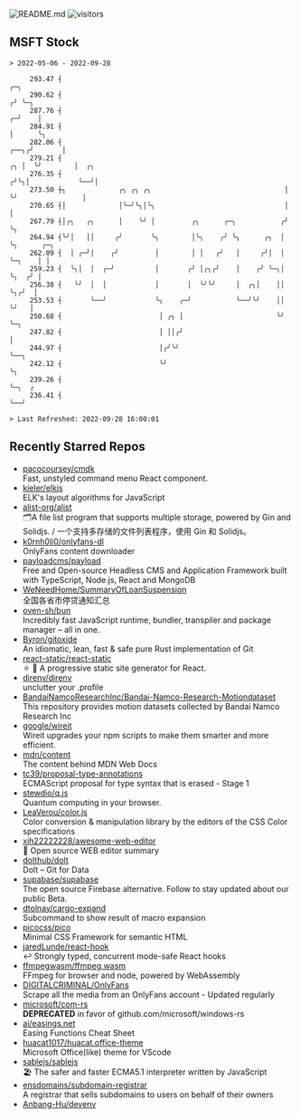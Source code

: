 ![README.md](https://github.com/Gerhut/Gerhut/workflows/README.md/badge.svg)
![visitors](https://visitors.vercel.app/Gerhut/Gerhut?token=8cf69d1f6813d272ef062726b6070c9be4ff72038cfe5a7ded7384a8da65d866)

## MSFT Stock

```
> 2022-05-06 - 2022-09-28

     293.47 ┤                                                                   ╭─╮                              
     290.62 ┤                                                                  ╭╯ ╰─╮                            
     287.76 ┤                                                                ╭─╯    │                            
     284.91 ┤                                                                │      ╰╮                           
     282.06 ┤                                                           ╭──╮╭╯       │                           
     279.21 ┤                                                        ╭╮ │  ╰╯        │  ╭╮                       
     276.35 ┤                                                       ╭╯╰╮│            ╰──╯│                       
     273.50 ┼╮             ╭╮ ╭╮ ╭╮                                 │  ╰╯                │                       
     270.65 ┤│             │╰─╯╰╮│╰╮                                │                    │                       
     267.79 ┤│╭╮   ╭╮      │    ╰╯ │         ╭╮      ╭─╮           ╭╯                    ╰╮                      
     264.94 ┤╰╯│   ││     ╭╯       ╰╮        │╰╮    ╭╯ ╰╮      ╭╮  │                      ╰╮      ╭─╮            
     262.09 ┤  │ ╭─╯│    ╭╯         │        │ │   ╭╯   │     ╭╯│  │                       ╰─╮    │ │            
     259.23 ┤  ╰╮│  │  ╭─╯          │       ╭╯ │╭╮╭╯    │    ╭╯ ╰─╮│                         ╰╮  ╭╯ │            
     256.38 ┤   ╰╯  │  │            │       │  ╰╯╰╯     │  ╭╮│    ││                          ╰╮╭╯  │            
     253.53 ┤       ╰──╯            ╰╮    ╭─╯           ╰──╯╰╯    ││                           ╰╯   │            
     250.68 ┤                        │ ╭╮ │                       ╰╯                                ╰─╮          
     247.82 ┤                        │ ││╭╯                                                           │          
     244.97 ┤                        │╭╯╰╯                                                            ╰──╮       
     242.12 ┤                        ╰╯                                                                  ╰╮      
     239.26 ┤                                                                                             ╰─╮  ╭ 
     236.41 ┤                                                                                               ╰──╯ 

> Last Refreshed: 2022-09-28 16:00:01
```

## Recently Starred Repos

- [pacocoursey/cmdk](https://github.com/pacocoursey/cmdk)  
  Fast, unstyled command menu React component.
- [kieler/elkjs](https://github.com/kieler/elkjs)  
  ELK's layout algorithms for JavaScript
- [alist-org/alist](https://github.com/alist-org/alist)  
  🗂️A file list program that supports multiple storage, powered by Gin and Solidjs. / 一个支持多存储的文件列表程序，使用 Gin 和 Solidjs。
- [k0rnh0li0/onlyfans-dl](https://github.com/k0rnh0li0/onlyfans-dl)  
  OnlyFans content downloader
- [payloadcms/payload](https://github.com/payloadcms/payload)  
  Free and Open-source Headless CMS and Application Framework built with TypeScript, Node.js, React and MongoDB
- [WeNeedHome/SummaryOfLoanSuspension](https://github.com/WeNeedHome/SummaryOfLoanSuspension)  
  全国各省市停贷通知汇总
- [oven-sh/bun](https://github.com/oven-sh/bun)  
  Incredibly fast JavaScript runtime, bundler, transpiler and package manager – all in one.
- [Byron/gitoxide](https://github.com/Byron/gitoxide)  
  An idiomatic, lean, fast & safe pure Rust implementation of Git
- [react-static/react-static](https://github.com/react-static/react-static)  
  ⚛️ 🚀 A progressive static site generator for React.
- [direnv/direnv](https://github.com/direnv/direnv)  
  unclutter your .profile
- [BandaiNamcoResearchInc/Bandai-Namco-Research-Motiondataset](https://github.com/BandaiNamcoResearchInc/Bandai-Namco-Research-Motiondataset)  
  This repository provides motion datasets collected by Bandai Namco Research Inc
- [google/wireit](https://github.com/google/wireit)  
  Wireit upgrades your npm scripts to make them smarter and more efficient.
- [mdn/content](https://github.com/mdn/content)  
  The content behind MDN Web Docs
- [tc39/proposal-type-annotations](https://github.com/tc39/proposal-type-annotations)  
  ECMAScript proposal for type syntax that is erased - Stage 1
- [stewdio/q.js](https://github.com/stewdio/q.js)  
  Quantum computing in your browser.
- [LeaVerou/color.js](https://github.com/LeaVerou/color.js)  
  Color conversion & manipulation library by the editors of the CSS Color specifications
- [xjh22222228/awesome-web-editor](https://github.com/xjh22222228/awesome-web-editor)  
  🔨  Open source WEB editor summary
- [dolthub/dolt](https://github.com/dolthub/dolt)  
  Dolt – Git for Data
- [supabase/supabase](https://github.com/supabase/supabase)  
  The open source Firebase alternative. Follow to stay updated about our public Beta.
- [dtolnay/cargo-expand](https://github.com/dtolnay/cargo-expand)  
  Subcommand to show result of macro expansion
- [picocss/pico](https://github.com/picocss/pico)  
  Minimal CSS Framework for semantic HTML
- [jaredLunde/react-hook](https://github.com/jaredLunde/react-hook)  
  ↩ Strongly typed, concurrent mode-safe React hooks
- [ffmpegwasm/ffmpeg.wasm](https://github.com/ffmpegwasm/ffmpeg.wasm)  
  FFmpeg for browser and node, powered by WebAssembly
- [DIGITALCRIMINAL/OnlyFans](https://github.com/DIGITALCRIMINAL/OnlyFans)  
  Scrape all the media from an OnlyFans account - Updated regularly
- [microsoft/com-rs](https://github.com/microsoft/com-rs)  
  **DEPRECATED** in favor of github.com/microsoft/windows-rs
- [ai/easings.net](https://github.com/ai/easings.net)  
  Easing Functions Cheat Sheet
- [huacat1017/huacat.office-theme](https://github.com/huacat1017/huacat.office-theme)  
  Microsoft Office(like) theme for VScode
- [sablejs/sablejs](https://github.com/sablejs/sablejs)  
  🏖️ The safer and faster ECMA5.1 interpreter written by JavaScript
- [ensdomains/subdomain-registrar](https://github.com/ensdomains/subdomain-registrar)  
  A registrar that sells subdomains to users on behalf of their owners
- [Anbang-Hu/devenv](https://github.com/Anbang-Hu/devenv)  

